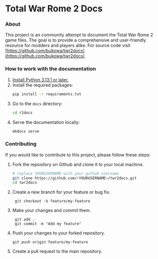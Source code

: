 # Total War Rome 2 Docs

### About

This project is an community attempt to document the Total War Rome 2 game files.
The goal is to provide a comprehensive and user-friendly resource for modders and players alike.
For source code visit [https://github.com/bukowa/twr2docs](https://github.com/bukowa/twr2docs)

### How to work with the documentation

1. [Install Python 3.13.1 or later.](https://www.python.org/downloads/)
2. Install the required packages:
   ```bash
   pip install -r requirements.txt
   ```
3. Go to the `docs` directory:
   ```bash
   cd r2docs
   ```
4. Serve the documentation locally:
   ```bash
   mkdocs serve
   ```

### Contributing

If you would like to contribute to this project, please follow these steps:

1. Fork the repository on Github and clone it to your local machine.
   ```bash
   # replace YOURUSERNAME with your github username
   git clone https://github.com/<YOURUSERNAME>/twr2docs.git
   cd twr2docs
   ```
2. Create a new branch for your feature or bug fix.
   ```
    git checkout -b feature/my-feature
   ```
3. Make your changes and commit them.
   ```
    git add .
    git commit -m "Add my feature"
   ```
4. Push your changes to your forked repository.
   ```
   git push origin feature/my-feature
   ```
5. Create a pull request to the main repository.
